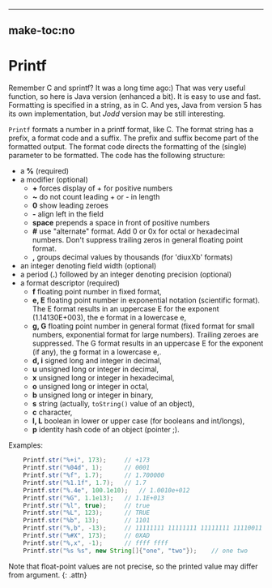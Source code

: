 -----
make-toc:no
-----
# Printf

Remember C and sprintf? It was a long time ago:) That was very useful
function, so here is Java version (enhanced a bit). It is easy to use
and fast. Formatting is specified in a string, as in C. And yes, Java
from version 5 has its own implementation, but *Jodd* version may be
still interesting.

`Printf` formats a number in a printf format, like C. The format string
has a prefix, a format code and a suffix. The prefix and suffix become
part of the formatted output. The format code directs the formatting of
the (single) parameter to be formatted. The code has the following
structure:

* a **%** (required)
* a modifier (optional)
  * **+** forces display of + for positive numbers
  * **~** do not count leading + or - in length
  * **0** show leading zeroes
  * **-** align left in the field
  * **space** prepends a space in front of positive numbers
  * **#** use \"alternate\" format. Add 0 or 0x for octal or hexadecimal
    numbers. Don't suppress trailing zeros in general floating point
    format.
  * **,** groups decimal values by thousands (for \'diuxXb\' formats)
* an integer denoting field width (optional)
* a period (**.**) followed by an integer denoting precision (optional)
* a format descriptor (required)
  * **f** floating point number in fixed format,
  * **e, E** floating point number in exponential notation (scientific
    format). The E format results in an uppercase E for the exponent
    (1.14130E+003), the e format in a lowercase e,
  * **g, G** floating point number in general format (fixed format for
    small numbers, exponential format for large numbers). Trailing
    zeroes are suppressed. The G format results in an uppercase E for
    the exponent (if any), the g format in a lowercase e,.
  * **d, i** signed long and integer in decimal,
  * **u** unsigned long or integer in decimal,
  * **x** unsigned long or integer in hexadecimal,
  * **o** unsigned long or integer in octal,
  * **b** unsigned long or integer in binary,
  * **s** string (actually, `toString()` value of an object),
  * **c** character,
  * **l, L** boolean in lower or upper case (for booleans and int/longs),
  * **p** identity hash code of an object (pointer ;).

Examples:

~~~~~ java
    Printf.str("%+i", 173);     // +173
    Printf.str("%04d", 1);      // 0001
    Printf.str("%f", 1.7);      // 1.700000
    Printf.str("%1.1f", 1.7);   // 1.7
    Printf.str("%.4e", 100.1e10);   // 1.0010e+012
    Printf.str("%G", 1.1e13);   // 1.1E+013
    Printf.str("%l", true);     // true
    Printf.str("%L", 123);      // TRUE
    Printf.str("%b", 13);       // 1101
    Printf.str("%,b", -13);     // 11111111 11111111 11111111 11110011
    Printf.str("%#X", 173);     // 0XAD
    Printf.str("%,x", -1);      // ffff ffff
    Printf.str("%s %s", new String[]{"one", "two"});    // one two
~~~~~


Note that float-point values are not precise, so the printed value may
differ from argument.
{: .attn}